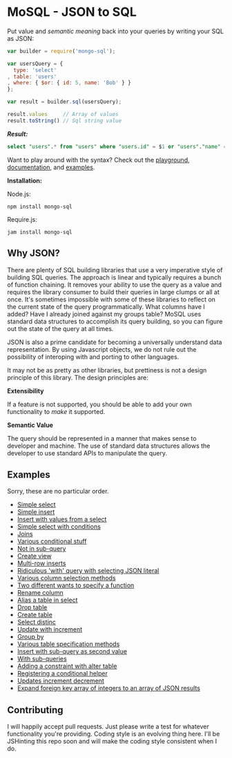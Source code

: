 # MoSQL - JSON to SQL

Put value and _semantic meaning_ back into your queries by writing your SQL as JSON:

```javascript
var builder = require('mongo-sql');

var usersQuery = {
  type: 'select'
, table: 'users'
, where: { $or: { id: 5, name: 'Bob' } }
};

var result = builder.sql(usersQuery);

result.values     // Array of values
result.toString() // Sql string value
```

___Result:___

```sql
select "users".* from "users" where "users.id" = $1 or "users"."name" = $2
```

Want to play around with the syntax? Check out the [playground](http://mosql.j0.hn), [documentation](./docs), and [examples](#examples).

__Installation:__

Node.js:

```
npm install mongo-sql
```

Require.js:

```
jam install mongo-sql
```

## Why JSON?

There are plenty of SQL building libraries that use a very imperative style of building SQL queries. The approach is linear and typically requires a bunch of function chaining. It removes your ability to use the query as a value and requires the library consumer to build their queries in large clumps or all at once. It's sometimes impossible with some of these libraries to reflect on the current state of the query programmatically. What columns have I added? Have I already joined against my groups table? MoSQL uses standard data structures to accomplish its query building, so you can figure out the state of the query at all times.

JSON is also a prime candidate for becoming a universally understand data representation. By using Javascript objects, we do not rule out the possibility of interoping with and porting to other languages.

It may not be as pretty as other libraries, but prettiness is not a design principle of this library. The design principles are:

__Extensibility__

If a feature is not supported, you should be able to add your own functionality to _make_ it supported.

__Semantic Value__

The query should be represented in a manner that makes sense to developer and machine. The use of standard data structures allows the developer to use standard APIs to manipulate the query.

## Examples

Sorry, these are no particular order.

* [Simple select](http://mosql.j0.hn/#/snippets/1)
* [Simple insert](http://mosql.j0.hn/#/snippets/2)
* [Insert with values from a select](http://mosql.j0.hn/#/snippets/16)
* [Simple select with conditions](http://mosql.j0.hn/#/snippets/3)
* [Joins](http://mosql.j0.hn/#/snippets/1b)
* [Various conditional stuff](http://mosql.j0.hn/#/snippets/1j)
* [Not in sub-query](http://mosql.j0.hn/#/snippets/4)
* [Create view](http://mosql.j0.hn/#/snippets/5)
* [Multi-row inserts](http://mosql.j0.hn/#/snippets/6)
* [Ridiculous 'with' query with selecting JSON literal](http://mosql.j0.hn/#/snippets/e)
* [Various column selection methods](http://mosql.j0.hn/#/snippets/w)
* [Two different wants to specify a function](http://mosql.j0.hn/#/snippets/z)
* [Rename column](http://mosql.j0.hn/#/snippets/11)
* [Alias a table in select](http://mosql.j0.hn/#/snippets/12)
* [Drop table](http://mosql.j0.hn/#/snippets/13)
* [Create table](http://mosql.j0.hn/#/snippets/14)
* [Select distinc](http://mosql.j0.hn/#/snippets/15)
* [Update with increment](http://mosql.j0.hn/#/snippets/17)
* [Group by](http://mosql.j0.hn/#/snippets/19)
* [Various table specification methods](http://mosql.j0.hn/#/snippets/1d)
* [Insert with sub-query as second value](http://mosql.j0.hn/#/snippets/1e)
* [With sub-queries](http://mosql.j0.hn/#/snippets/1f)
* [Adding a constraint with alter table](http://mosql.j0.hn/#/snippets/1h)
* [Registering a conditional helper](http://mosql.j0.hn/#/snippets/1p)
* [Updates increment decrement](http://mosql.j0.hn/#/snippets/1n)
* [Expand foreign key array of integers to an array of JSON results](http://mosql.j0.hn/#/snippets/1t)

## Contributing

I will happily accept pull requests. Just please write a test for whatever functionality you're providing. Coding style is an evolving thing here. I'll be JSHinting this repo soon and will make the coding style consistent when I do.